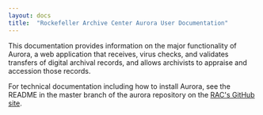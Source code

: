 ```yaml
---
layout: docs
title:  "Rockefeller Archive Center Aurora User Documentation"
---
```


This documentation provides information on the major functionality of Aurora, a web application that receives, virus checks, and validates transfers of digital archival records, and allows archivists to appraise and accession those records. 


For technical documentation including how to install Aurora, see the README in the master branch of the aurora repository on the [RAC's GitHub site](https://github.com/RockefellerArchiveCenter).
